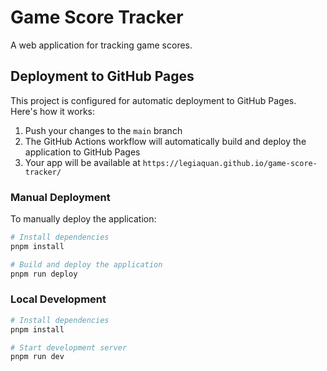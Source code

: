 # Game Score Tracker

A web application for tracking game scores.

## Deployment to GitHub Pages

This project is configured for automatic deployment to GitHub Pages. Here's how it works:

1. Push your changes to the `main` branch
2. The GitHub Actions workflow will automatically build and deploy the application to GitHub Pages
3. Your app will be available at `https://legiaquan.github.io/game-score-tracker/`

### Manual Deployment

To manually deploy the application:

```bash
# Install dependencies
pnpm install

# Build and deploy the application
pnpm run deploy
```

### Local Development

```bash
# Install dependencies
pnpm install

# Start development server
pnpm run dev
``` 